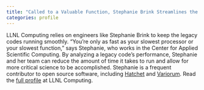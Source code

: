 ```yaml
---
title: "Called to a Valuable Function, Stephanie Brink Streamlines the Lab’s Code"
categories: profile
---
```


LLNL Computing relies on engineers like Stephanie Brink to keep the legacy codes running smoothly. “You’re only as fast as your slowest processor or your slowest function,” says Stephanie, who works in the Center for Applied Scientific Computing. By analyzing a legacy code’s performance, Stephanie and her team can reduce the amount of time it takes to run and allow for more critical science to be accomplished. Stephanie is a frequent contributor to open source software, including [Hatchet](https://github.com/hatchet/hatchet) and [Variorum](https://github.com/slabasan/variorum). Read the [full profile](https://computing.llnl.gov/about/people-highlights/stephanie-brink) at LLNL Computing.
